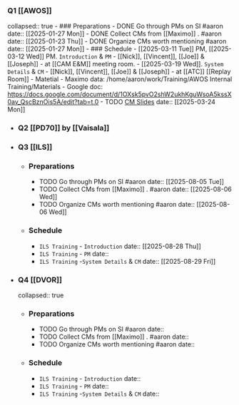 ### Q1 [[AWOS]]
collapsed:: true
	- ### Preparations
		- DONE Go through PMs on SI #aaron 
		  date:: [[2025-01-27 Mon]]
		- DONE Collect CMs from [[Maximo]] . #aaron 
		  date:: [[2025-01-23 Thu]]
		- DONE Organize CMs worth mentioning #aaron
		  date:: [[2025-01-27 Mon]]
	- ### Schedule
		- [[2025-03-11 Tue]] PM, [[2025-03-12 Wed]] PM. `Introduction` & `PM`
			- [[Nick]], [[Vincent]], [[Joe]] & [[Joseph]]
			- at [[CAM E&M]] meeting room.
		- [[2025-03-19 Wed]]. `System Details` & `CM`
			- [[Nick]], [[Vincent]], [[Joe]] & [[Joseph]]
			- at [[ATC]] [[Replay Room]]
	- Matetial
		- Maximo data: /home/aaron/work/Training/AWOS Internal Training/Materials
		- Google doc: https://docs.google.com/document/d/1OXsk5pvO2shW2ukhKguWsoA5kssX0av_QscBznOis5A/edit?tab=t.0
		- TODO [CM Slides](https://docs.google.com/presentation/d/1wkerX4duaHJpY2vbles7C0NJ5bxY3mRNmRqVBZ6JUD8/edit#slide=id.p)
		  date:: [[2025-03-24 Mon]]
- ### Q2 [[PD70]] by [[Vaisala]]
- ### Q3 [[ILS]]
	- ### Preparations
		- TODO Go through PMs on SI #aaron 
		  date:: [[2025-08-05 Tue]]
		- TODO Collect CMs from [[Maximo]] . #aaron 
		  date:: [[2025-08-06 Wed]]
		- TODO Organize CMs worth mentioning #aaron
		  date:: [[2025-08-06 Wed]]
	- ### Schedule
		- `ILS Training` - `Introduction`
		  date:: [[2025-08-28 Thu]]
		- `ILS Training` - `PM`
		  date::
		- `ILS Training` -`System Details` & `CM`
		  date:: [[2025-08-29 Fri]]
- ### Q4 [[DVOR]]
  collapsed:: true
	- ### Preparations
		- TODO Go through PMs on SI #aaron 
		  date::
		- TODO Collect CMs from [[Maximo]] . #aaron 
		  date::
		- TODO Organize CMs worth mentioning #aaron
		  date::
	- ### Schedule
		- `ILS Training` - `Introduction`
		  date::
		- `ILS Training` - `PM`
		  date::
		- `ILS Training` -`System Details` & `CM`
		  date::